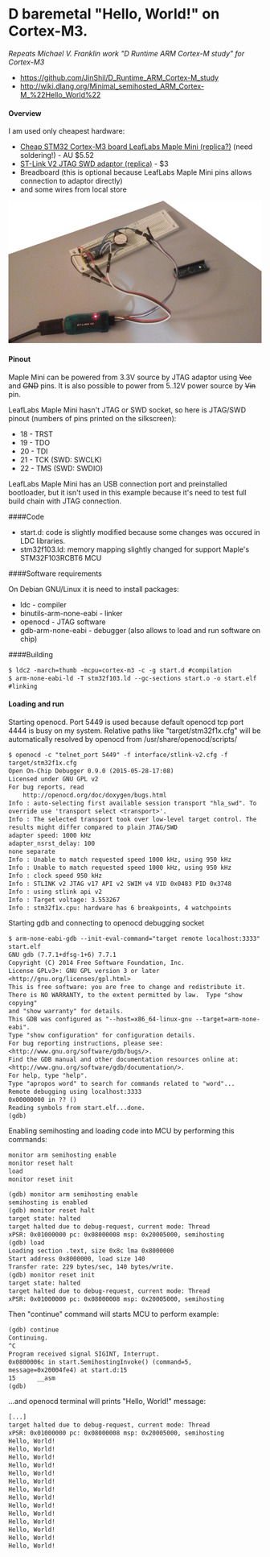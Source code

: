 D baremetal "Hello, World!" on Cortex-M3.
=====

*Repeats Michael V. Franklin work "D Runtime ARM Cortex-M study" for Cortex-M3*
* https://github.com/JinShil/D_Runtime_ARM_Cortex-M_study
* http://wiki.dlang.org/Minimal_semihosted_ARM_Cortex-M_%22Hello_World%22

#### Overview

I am used only cheapest hardware:

* [Cheap STM32 Cortex-M3 board LeafLabs Maple Mini (replica?)](http://www.ebay.com/itm/141404280807) (need soldering!) - AU $5.52
* [ST-Link V2 JTAG SWD adaptor (replica)](http://www.aliexpress.com/snapshot/6796984210.html?orderId=68316685665367) - $3
* Breadboard (this is optional because LeafLabs Maple Mini pins allows connection to adaptor directly)
* and some wires from local store

![Hardware overview](overview.png)

#### Pinout

Maple Mini can be powered from 3.3V source by JTAG adaptor using ~~Vcc~~ and ~~GND~~ pins. It is also possible to power from 5..12V power source by ~~Vin~~ pin.

LeafLabs Maple Mini hasn't JTAG or SWD socket, so here is JTAG/SWD pinout (numbers of pins printed on the silkscreen):

* 18 - TRST
* 19 - TDO
* 20 - TDI
* 21 - TCK (SWD: SWCLK)
* 22 - TMS (SWD: SWDIO)

LeafLabs Maple Mini has an USB connection port and preinstalled bootloader, but it isn't used in this example because it's need to test full build chain with JTAG connection.

####Code

* start.d: code is slightly modified because some changes was occured in LDC libraries.
* stm32f103.ld: memory mapping slightly changed for support Maple's STM32F103RCBT6 MCU

####Software requirements

On Debian GNU/Linux it is need to install packages:

* ldc - compiler
* binutils-arm-none-eabi - linker
* openocd - JTAG software
* gdb-arm-none-eabi - debugger (also allows to load and run software on chip)

####Building
```
$ ldc2 -march=thumb -mcpu=cortex-m3 -c -g start.d #compilation
$ arm-none-eabi-ld -T stm32f103.ld --gc-sections start.o -o start.elf #linking
```

#### Loading and run

Starting openocd. Port 5449 is used because default openocd tcp port 4444 is busy on my system.
Relative paths like "target/stm32f1x.cfg" will be automatically resolved by openocd from /usr/share/openocd/scripts/

```
$ openocd -c "telnet_port 5449" -f interface/stlink-v2.cfg -f target/stm32f1x.cfg
Open On-Chip Debugger 0.9.0 (2015-05-28-17:08)
Licensed under GNU GPL v2
For bug reports, read
	http://openocd.org/doc/doxygen/bugs.html
Info : auto-selecting first available session transport "hla_swd". To override use 'transport select <transport>'.
Info : The selected transport took over low-level target control. The results might differ compared to plain JTAG/SWD
adapter speed: 1000 kHz
adapter_nsrst_delay: 100
none separate
Info : Unable to match requested speed 1000 kHz, using 950 kHz
Info : Unable to match requested speed 1000 kHz, using 950 kHz
Info : clock speed 950 kHz
Info : STLINK v2 JTAG v17 API v2 SWIM v4 VID 0x0483 PID 0x3748
Info : using stlink api v2
Info : Target voltage: 3.553267
Info : stm32f1x.cpu: hardware has 6 breakpoints, 4 watchpoints
```

Starting gdb and connecting to openocd debugging socket
```
$ arm-none-eabi-gdb --init-eval-command="target remote localhost:3333" start.elf
GNU gdb (7.7.1+dfsg-1+6) 7.7.1
Copyright (C) 2014 Free Software Foundation, Inc.
License GPLv3+: GNU GPL version 3 or later <http://gnu.org/licenses/gpl.html>
This is free software: you are free to change and redistribute it.
There is NO WARRANTY, to the extent permitted by law.  Type "show copying"
and "show warranty" for details.
This GDB was configured as "--host=x86_64-linux-gnu --target=arm-none-eabi".
Type "show configuration" for configuration details.
For bug reporting instructions, please see:
<http://www.gnu.org/software/gdb/bugs/>.
Find the GDB manual and other documentation resources online at:
<http://www.gnu.org/software/gdb/documentation/>.
For help, type "help".
Type "apropos word" to search for commands related to "word"...
Remote debugging using localhost:3333
0x00000000 in ?? ()
Reading symbols from start.elf...done.
(gdb) 
```

Enabling semihosting and loading code into MCU by performing this commands:
```
monitor arm semihosting enable
monitor reset halt
load
monitor reset init
```
```
(gdb) monitor arm semihosting enable
semihosting is enabled
(gdb) monitor reset halt
target state: halted
target halted due to debug-request, current mode: Thread 
xPSR: 0x01000000 pc: 0x08000008 msp: 0x20005000, semihosting
(gdb) load
Loading section .text, size 0x8c lma 0x8000000
Start address 0x8000000, load size 140
Transfer rate: 229 bytes/sec, 140 bytes/write.
(gdb) monitor reset init
target state: halted
target halted due to debug-request, current mode: Thread 
xPSR: 0x01000000 pc: 0x08000008 msp: 0x20005000, semihosting
```

Then "continue" command will starts MCU to perform example:

```
(gdb) continue
Continuing.
^C
Program received signal SIGINT, Interrupt.
0x0800006c in start.SemihostingInvoke() (command=5, message=0x20004fe4) at start.d:15
15	    __asm
(gdb)
```

...and openocd terminal will prints "Hello, World!" message:
```
[...]
target halted due to debug-request, current mode: Thread 
xPSR: 0x01000000 pc: 0x08000008 msp: 0x20005000, semihosting
Hello, World!
Hello, World!
Hello, World!
Hello, World!
Hello, World!
Hello, World!
Hello, World!
Hello, World!
Hello, World!
Hello, World!
Hello, World!
Hello, World!
Hello, World!
Hello, World!
```

